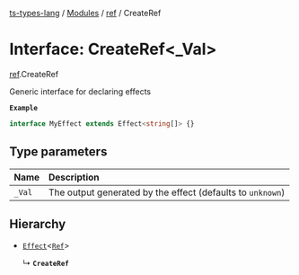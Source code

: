 [ts-types-lang](../README.md) / [Modules](../modules.md) / [ref](../modules/ref.md) / CreateRef

# Interface: CreateRef<_Val\>

[ref](../modules/ref.md).CreateRef

Generic interface for declaring effects

**`Example`**

```ts
interface MyEffect extends Effect<string[]> {}
```

## Type parameters

| Name | Description |
| :------ | :------ |
| `_Val` | The output generated by the effect (defaults to `unknown`) |

## Hierarchy

- [`Effect`](effect.Effect.md)<[`Ref`](../modules/ref.md#ref)\>

  ↳ **`CreateRef`**
